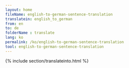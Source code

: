 ```yaml
---
layout: home
fileName: english-to-german-sentence-translation
translatein: english_to_german
from: en
to: de
folderName : translate
lang: ko
permalink: /ko/english-to-german-sentence-translation
tool: english-to-german-sentence-translation
---
```

{% include section/translateinto.html %}